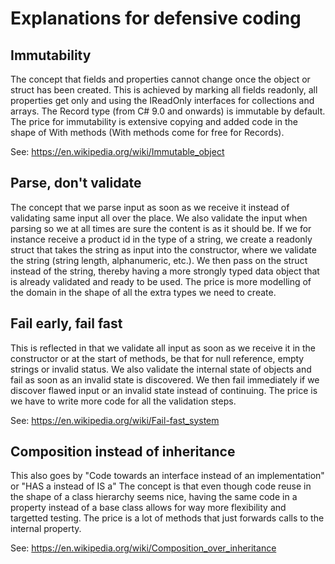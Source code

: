 # Explanations for defensive coding

## Immutability

The concept that fields and properties cannot change once the object or struct has been created.
This is achieved by marking all fields readonly, all properties get only and using the IReadOnly interfaces for collections and arrays.
The Record type (from C# 9.0 and onwards) is immutable by default.
The price for immutability is extensive copying and added code in the shape of With methods (With methods come for free for Records).

See: https://en.wikipedia.org/wiki/Immutable_object

## Parse, don't validate

The concept that we parse input as soon as we receive it instead of validating same input all over the place.
We also validate the input when parsing so we at all times are sure the content is as it should be.
If we for instance receive a product id in the type of a string, we create a readonly struct that takes the string as input into the constructor,
where we validate the string (string length, alphanumeric, etc.). 
We then pass on the struct instead of the string, thereby having a more strongly typed data object that is already
validated and ready to be used.
The price is more modelling of the domain in the shape of all the extra types we need to create.

## Fail early, fail fast

This is reflected in that we validate all input as soon as we receive it in the constructor or at the start of methods, be that for null reference,
empty strings or invalid status.
We also validate the internal state of objects and fail as soon as an invalid state is discovered.
We then fail immediately if we discover flawed input or an invalid state instead of continuing.
The price is we have to write more code for all the validation steps.

See: https://en.wikipedia.org/wiki/Fail-fast_system

## Composition instead of inheritance

This also goes by "Code towards an interface instead of an implementation" or "HAS a instead of IS a"
The concept is that even though code reuse in the shape of a class hierarchy seems nice, having the same code in a property instead of a base class
allows for way more flexibility and targetted testing.
The price is a lot of methods that just forwards calls to the internal property.

See: https://en.wikipedia.org/wiki/Composition_over_inheritance
